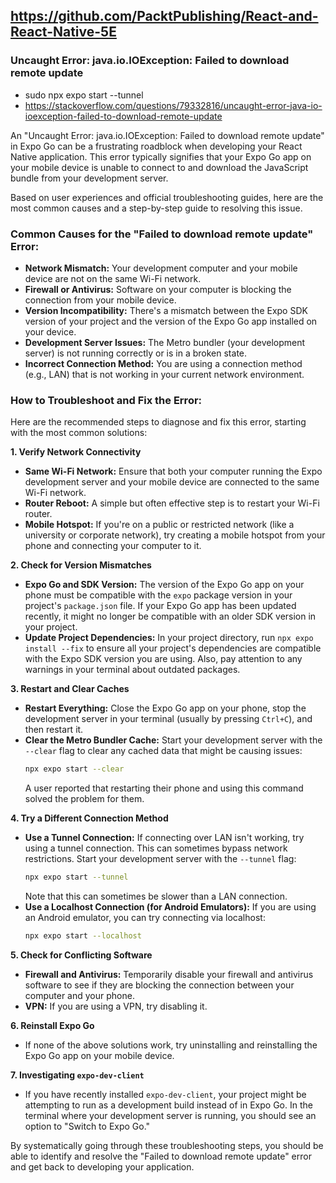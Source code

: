 ## https://github.com/PacktPublishing/React-and-React-Native-5E

### Uncaught Error: java.io.IOException: Failed to download remote update
- sudo npx expo start --tunnel
- https://stackoverflow.com/questions/79332816/uncaught-error-java-io-ioexception-failed-to-download-remote-update

An "Uncaught Error: java.io.IOException: Failed to download remote update" in Expo Go can be a frustrating roadblock when developing your React Native application. This error typically signifies that your Expo Go app on your mobile device is unable to connect to and download the JavaScript bundle from your development server.

Based on user experiences and official troubleshooting guides, here are the most common causes and a step-by-step guide to resolving this issue.

### Common Causes for the "Failed to download remote update" Error:

*   **Network Mismatch:** Your development computer and your mobile device are not on the same Wi-Fi network.
*   **Firewall or Antivirus:** Software on your computer is blocking the connection from your mobile device.
*   **Version Incompatibility:** There's a mismatch between the Expo SDK version of your project and the version of the Expo Go app installed on your device.
*   **Development Server Issues:** The Metro bundler (your development server) is not running correctly or is in a broken state.
*   **Incorrect Connection Method:** You are using a connection method (e.g., LAN) that is not working in your current network environment.

### How to Troubleshoot and Fix the Error:

Here are the recommended steps to diagnose and fix this error, starting with the most common solutions:

**1. Verify Network Connectivity**

*   **Same Wi-Fi Network:** Ensure that both your computer running the Expo development server and your mobile device are connected to the same Wi-Fi network.
*   **Router Reboot:** A simple but often effective step is to restart your Wi-Fi router.
*   **Mobile Hotspot:** If you're on a public or restricted network (like a university or corporate network), try creating a mobile hotspot from your phone and connecting your computer to it.

**2. Check for Version Mismatches**

*   **Expo Go and SDK Version:** The version of the Expo Go app on your phone must be compatible with the `expo` package version in your project's `package.json` file. If your Expo Go app has been updated recently, it might no longer be compatible with an older SDK version in your project.
*   **Update Project Dependencies:** In your project directory, run `npx expo install --fix` to ensure all your project's dependencies are compatible with the Expo SDK version you are using. Also, pay attention to any warnings in your terminal about outdated packages.

**3. Restart and Clear Caches**

*   **Restart Everything:** Close the Expo Go app on your phone, stop the development server in your terminal (usually by pressing `Ctrl+C`), and then restart it.
*   **Clear the Metro Bundler Cache:** Start your development server with the `--clear` flag to clear any cached data that might be causing issues:
    ```bash
    npx expo start --clear
    ```
    A user reported that restarting their phone and using this command solved the problem for them.

**4. Try a Different Connection Method**

*   **Use a Tunnel Connection:** If connecting over LAN isn't working, try using a tunnel connection. This can sometimes bypass network restrictions. Start your development server with the `--tunnel` flag:
    ```bash
    npx expo start --tunnel
    ```
    Note that this can sometimes be slower than a LAN connection.
*   **Use a Localhost Connection (for Android Emulators):** If you are using an Android emulator, you can try connecting via localhost:
    ```bash
    npx expo start --localhost
    ```

**5. Check for Conflicting Software**

*   **Firewall and Antivirus:** Temporarily disable your firewall and antivirus software to see if they are blocking the connection between your computer and your phone.
*   **VPN:** If you are using a VPN, try disabling it.

**6. Reinstall Expo Go**

*   If none of the above solutions work, try uninstalling and reinstalling the Expo Go app on your mobile device.

**7. Investigating `expo-dev-client`**

*   If you have recently installed `expo-dev-client`, your project might be attempting to run as a development build instead of in Expo Go. In the terminal where your development server is running, you should see an option to "Switch to Expo Go."

By systematically going through these troubleshooting steps, you should be able to identify and resolve the "Failed to download remote update" error and get back to developing your application.